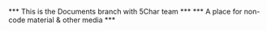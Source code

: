 


*** This is the Documents branch with 5Char team ***
*** A place for non-code material & other media ***




